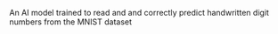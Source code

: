 An AI model trained to read and and correctly predict handwritten digit numbers from the MNIST dataset
